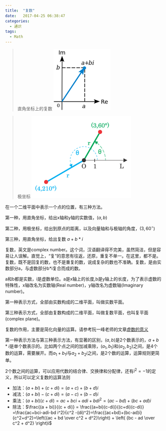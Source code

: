 ```yaml
---
title:  "复数"
date:   2017-04-25 06:38:47
categories:
  - 通识
tags:
  - Math
---
```

> 直角坐标上的复数
![复数坐标](../../.vuepress/public/img/in-post/20170425152420-complex-number-aixs.png)

> 极坐标
![极坐标](../../.vuepress/public/img/in-post/20170425154253-polar-coordinates.png)

在一个二维平面中表示一个点的位置，有三种方法。

第一种，用直角坐标，给出x轴和y轴的实数值，$(a,b)$

第二种，用极坐标，给出到原点的距离，以及向量轴和与极轴的角度，$(3,60^{\circ})$

第三种，用直角坐标，给出复数 $a+b*i$

复数，英文是complex number。这个词，汉语翻译得不完美，虽然简洁，但是容易让人误解。直觉上，“复”的意思有往返，还原，重复不单一。在这里，都不是。复数，既不是回复的数，也不是重复的数，说成复杂的数也不准确。复数，是由实数部分a，与虚数部分b*i复合而成的数。

a和b都是实数，i是虚数单位。a是x轴上的长度,b是y轴上的长度，为了表示虚数的特殊性，x轴改名为实数轴(Real number)，y轴改名为虚数轴(Imaginary number)。

第一种表示方式，全部由实数构成的二维平面，叫做实数平面。

第三种表示方式，全部由复数构成的二维平面，叫做复数平面，也叫复平面(complex plane)。

复数的作用，主要是简化向量的运算。请参考阮一峰老师的文章[虚数的意义](http://www.ruanyifeng.com/blog/2012/09/imaginary_number.html)

第一种表示方法与第三种表示方法，有显著的区别，$(a,b)$是2个数表示的，$a + b*i$是单个数表示的。比如两个点之间的加减乘除，$(a_1, b_1)$和$(a_2,b_2)$之间，是4个数的运算，需要展开。而$a_1+b_1i$与$a_2+b_2i$之间，是2个数的运算，运算规则更简单。

2个数之间的运算，可以应用代数的结合律、交换律和分配律，还有$i^2=-1$的定义，所以可以定义复数的运算法则

* 加法：$(a + bi) + (c + di) = (a + c) + (b + d)i$
* 减法：$(a + bi) - (c + di) = (a - c) + (b - d)i$
* 乘法：$(a + bi) (c + di) = ac + bci + adi + bd i^2 = (ac - bd) + (bc + ad)i$
* 除法：$\frac{(a + bi)}{(c + di)} = \frac{(a+bi)(c-di)}{(c+di)(c-di)} =\frac{ac+bci-adi-bd i^2}{c^2 -(di)^2}=\frac{(ac+bd)+(bc-ad)i}{c^2+d^2}=\left({ac + bd \over c^2 + d^2}\right) + \left( {bc - ad \over c^2 + d^2} \right)i$

